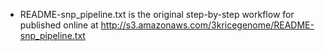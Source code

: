 * README-snp_pipeline.txt is the original step-by-step workflow for published online at http://s3.amazonaws.com/3kricegenome/README-snp_pipeline.txt
